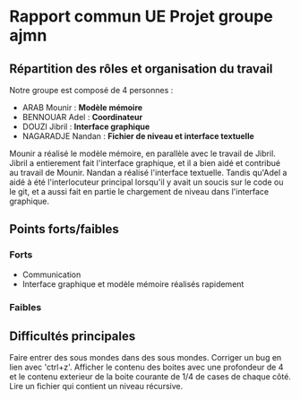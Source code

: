 # Rapport commun UE Projet groupe ajmn 
## Répartition des rôles et organisation du travail
Notre groupe est composé de 4 personnes :
- ARAB Mounir : **Modèle mémoire**
- BENNOUAR Adel : **Coordinateur**
- DOUZI Jibril : **Interface graphique**
- NAGARADJE Nandan : **Fichier de niveau et interface textuelle**

Mounir a réalisé le modèle mémoire, en parallèle avec le travail de Jibril.
Jibril a entierement fait l'interface graphique, et il a bien aidé et contribué au travail de Mounir.
Nandan a réalisé l'interface textuelle.
Tandis qu'Adel a aidé à été l'interlocuteur principal lorsqu'il y avait un soucis sur le code ou le git, et a aussi fait en partie le chargement de niveau dans l'interface graphique.

## Points forts/faibles
### Forts
- Communication
- Interface graphique et modèle mémoire réalisés rapidement

### Faibles


## Difficultés principales
Faire entrer des sous mondes dans des sous mondes.
Corriger un bug en lien avec 'ctrl+z'.
Afficher le contenu des boites avec une profondeur de 4 et le contenu exterieur de la boite courante de 1/4 de cases de chaque côté.
Lire un fichier qui contient un niveau récursive.
